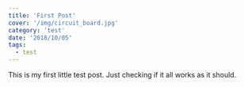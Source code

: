 ```yaml
---
title: 'First Post'
cover: '/img/circuit_board.jpg'
category: 'test'
date: '2018/10/05'
tags:
  - test
---
```


This is my first little test post. Just checking if it all works as it should.

